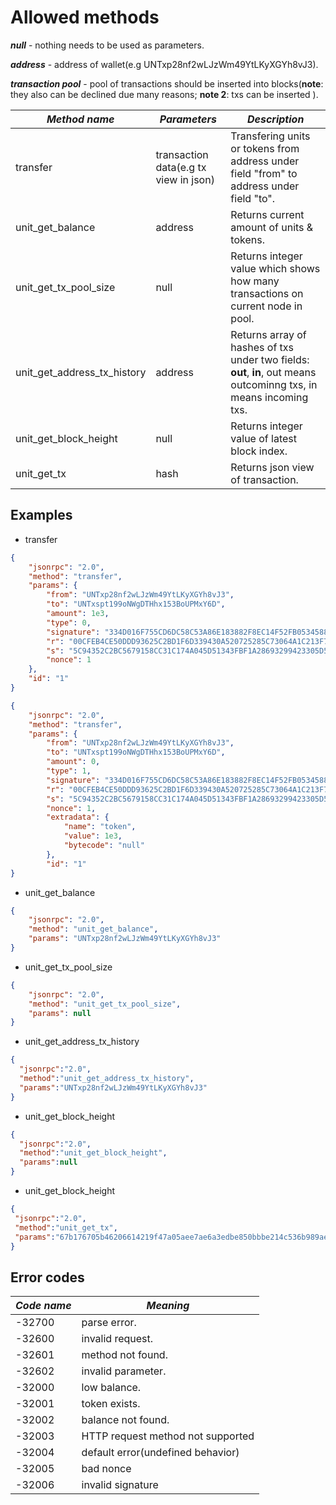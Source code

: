 # Allowed methods

***null*** - nothing needs to be used as parameters.

***address*** - address of wallet(e.g UNTxp28nf2wLJzWm49YtLKyXGYh8vJ3).

***transaction pool*** - pool of transactions should be inserted into blocks(**note**: they also can be declined due many reasons; **note 2**: txs can be inserted ).

| *Method name*               | *Parameters*                          | *Description*                                                |
| --------------------------- | ------------------------------------- | ------------------------------------------------------------ |
| transfer                    | transaction data(e.g tx view in json) | Transfering units or tokens from address under field "from" to address under field "to". |
| unit_get_balance            | address                               | Returns current amount of units & tokens.                    |
| unit_get_tx_pool_size       | null                                  | Returns integer value which shows how many transactions on current node in pool. |
| unit_get_address_tx_history | address                               | Returns array of hashes of txs under two fields: **out**, **in**, out means outcominng txs, in means incoming txs. |
| unit_get_block_height       | null                                  | Returns integer value of latest block index.                 |
| unit_get_tx                 | hash                                  | Returns json view of transaction.                            |

## Examples

* transfer

```json
{
    "jsonrpc": "2.0",
    "method": "transfer",
    "params": {
        "from": "UNTxp28nf2wLJzWm49YtLKyXGYh8vJ3",
        "to": "UNTxspt199oNWgDTHhx153BoUPMxY6D",
        "amount": 1e3,
        "type": 0,
        "signature": "334D016F755CD6DC58C53A86E183882F8EC14F52FB05345887C8A5EDD42C87B7",
        "r": "00CFEB4CE50DDD93625C2BD1F6D339430A520725285C73064A1C213F7EE70737A5",
        "s": "5C94352C2BC5679158CC31C174A045D51343FBF1A28693299423305D5834A52B",
      	"nonce": 1
    },
    "id": "1"
}
```

```json
{
    "jsonrpc": "2.0",
    "method": "transfer",
    "params": {
        "from": "UNTxp28nf2wLJzWm49YtLKyXGYh8vJ3",
        "to": "UNTxspt199oNWgDTHhx153BoUPMxY6D",
        "amount": 0,
        "type": 1,
        "signature": "334D016F755CD6DC58C53A86E183882F8EC14F52FB05345887C8A5EDD42C87B7",
        "r": "00CFEB4CE50DDD93625C2BD1F6D339430A520725285C73064A1C213F7EE70737A5",
        "s": "5C94352C2BC5679158CC31C174A045D51343FBF1A28693299423305D5834A52B",
      	"nonce": 1,
        "extradata": {
            "name": "token",
            "value": 1e3,
            "bytecode": "null"
        },
        "id": "1"
}
```

* unit_get_balance

```json
{
    "jsonrpc": "2.0",
    "method": "unit_get_balance",
    "params": "UNTxp28nf2wLJzWm49YtLKyXGYh8vJ3"
}
```

* unit_get_tx_pool_size

```json
{
    "jsonrpc": "2.0",
    "method": "unit_get_tx_pool_size",
    "params": null
}
```

* unit_get_address_tx_history

```json
{
  "jsonrpc":"2.0",
  "method":"unit_get_address_tx_history",
  "params":"UNTxp28nf2wLJzWm49YtLKyXGYh8vJ3"
}
```

* unit_get_block_height

```json
{
  "jsonrpc":"2.0",
  "method":"unit_get_block_height",
  "params":null
}
```

* unit_get_block_height

```json
{
 "jsonrpc":"2.0", 
 "method":"unit_get_tx",
 "params":"67b176705b46206614219f47a05aee7ae6a3edbe850bbbe214c536b989aea4d2"
}
```

## Error codes

| ***Code name*** | ***Meaning***                     |
| --------------- | --------------------------------- |
| -32700          | parse error.                      |
| -32600          | invalid request.                  |
| -32601          | method not found.                 |
| -32602          | invalid parameter.                |
| -32000          | low balance.                      |
| -32001          | token exists.                     |
| -32002          | balance not found.                |
| -32003          | HTTP request method not supported |
| -32004          | default error(undefined behavior) |
| -32005          | bad nonce                         |
| -32006          | invalid signature                 |
